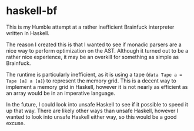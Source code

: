 # haskell-bf

This is my Humble attempt at a rather inefficient Brainfuck interpreter
written in Haskell.

The reason I created this is that I wanted to see if monadic parsers
are a nice way to perform optimization on the AST. Although it turned out
to be a rather nice experience, it may be an overkill for something as
simple as Brainfuck.

The runtime is particularly inefficient, as it is using a tape
(`data Tape a = Tape [a] a [a]`) to represent the memory grid. This is a
decent way to implement a memory grid in Haskell, however it is not nearly as
efficient as an array would be in an imperative language.

In the future, I could look into unsafe Haskell to see if it possible to
speed it up that way. There are likely other ways than unsafe Haskell,
however I wanted to look into unsafe Haskell either way, so this would be
a good excuse.
